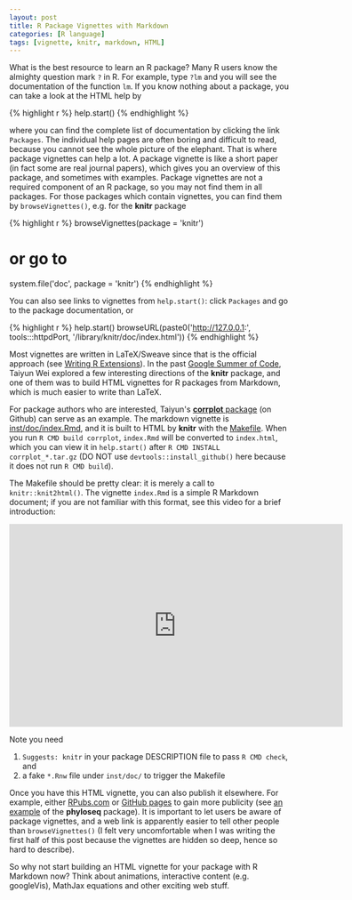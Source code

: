 ```yaml
---
layout: post
title: R Package Vignettes with Markdown
categories: [R language]
tags: [vignette, knitr, markdown, HTML]
---
```


What is the best resource to learn an R package? Many R users know the almighty question mark `?` in R. For example, type `?lm` and you will see the documentation of the function `lm`. If you know nothing about a package, you can take a look at the HTML help by

{% highlight r %}
help.start()
{% endhighlight %}

where you can find the complete list of documentation by clicking the link `Packages`. The individual help pages are often boring and difficult to read, because you cannot see the whole picture of the elephant. That is where package vignettes can help a lot. A package vignette is like a short paper (in fact some are real journal papers), which gives you an overview of this package, and sometimes with examples. Package vignettes are not a required component of an R package, so you may not find them in all packages. For those packages which contain vignettes, you can find them by `browseVignettes()`, e.g. for the **knitr** package

{% highlight r %}
browseVignettes(package = 'knitr')
# or go to
system.file('doc', package = 'knitr')
{% endhighlight %}

You can also see links to vignettes from `help.start()`: click `Packages` and go to the package documentation, or

{% highlight r %}
help.start()
browseURL(paste0('http://127.0.0.1:', tools:::httpdPort,
          '/library/knitr/doc/index.html'))
{% endhighlight %}

Most vignettes are written in LaTeX/Sweave since that is the official approach (see [Writing R Extensions](http://cran.r-project.org/doc/manuals/R-exts.html)). In the past [Google Summer of Code](http://www.google-melange.com/gsoc/project/google/gsoc2012/cloud_wei/16001), Taiyun Wei explored a few interesting directions of the **knitr** package, and one of them was to build HTML vignettes for R packages from Markdown, which is much easier to write than LaTeX.

For package authors who are interested, Taiyun's [**corrplot** package](https://github.com/taiyun/corrplot/) (on Github) can serve as an example. The markdown vignette is [inst/doc/index.Rmd](https://github.com/taiyun/corrplot/blob/master/inst/doc/index.Rmd), and it is built to HTML by **knitr** with the [Makefile](https://github.com/taiyun/corrplot/blob/master/inst/doc/Makefile). When you run `R CMD build corrplot`, `index.Rmd` will be converted to `index.html`, which you can view it in `help.start()` after `R CMD INSTALL corrplot_*.tar.gz` (DO NOT use `devtools::install_github()` here because it does not run `R CMD build`).

The Makefile should be pretty clear: it is merely a call to `knitr::knit2html()`. The vignette `index.Rmd` is a simple R Markdown document; if you are not familiar with this format, see this video for a brief introduction:

<iframe src="http://www.screenr.com/embed/qcv8" width="600" height="365" frameborder="0"></iframe>

Note you need

1. `Suggests: knitr` in your package DESCRIPTION file to pass `R CMD check`, and
2. a fake `*.Rnw` file under `inst/doc/` to trigger the Makefile

Once you have this HTML vignette, you can also publish it elsewhere. For example, either [RPubs.com](http://rpubs.com) or [GitHub pages](http://pages.github.com/) to gain more publicity (see [an example](http://rpubs.com/mcmurdie/plot_heatmap) of the **phyloseq** package). It is important to let users be aware of package vignettes, and a web link is apparently easier to tell other people than `browseVignettes()` (I felt very uncomfortable when I was writing the first half of this post because the vignettes are hidden so deep, hence so hard to describe).

So why not start building an HTML vignette for your package with R Markdown now? Think about animations, interactive content (e.g. googleVis), MathJax equations and other exciting web stuff.
